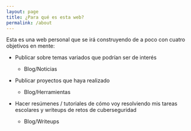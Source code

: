 ```yaml
---
layout: page
title: ¿Para qué es esta web?
permalink: /about
---
```


Esta es una web personal que se irá construyendo de a poco con cuatro objetivos en mente:

- Publicar sobre temas variados que podrían ser de interés
    - Blog/Noticias

- Publicar proyectos que haya realizado
    - Blog/Herramientas

- Hacer resúmenes / tutoriales de cómo voy resolviendo mis tareas escolares y writeups de retos de cuberseguridad
    - Blog/Writeups
